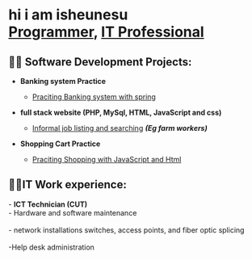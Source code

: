 <h1> hi i am isheunesu <br/><a href="https://github.com/imuzorori">Programmer</a>, <a href="https://www.linkedin.com/in/isheunesu-muzorori-86ab64214/">IT Professional</a></h1>

<h2>👨‍💻 Software Development Projects:</h2>

- <b>Banking system Practice</b>
  - [Praciting Banking system with spring](https://github.com/imuzorori/spring_boot.git)
- <b>full stack website (PHP, MySql, HTML, JavaScript and css)</b>
  - [Informal job listing and searching](https://github.com/imuzorori/portal.git) <b><i>(Eg farm workers)</b></i>

- <b>Shopping Cart Practice</b>
  - [Praciting Shopping with JavaScript and Html](https://github.com/imuzorori/shopping-cart.git)
    
<h2>👨‍💻IT Work experience:</h2>
- <b>ICT Technician (CUT)</b>
   <br>- Hardware and software maintenance</br> 
   <br>- network installations switches, access points, and fiber optic splicing </br> 
  <br> -Help desk administration </br> 
